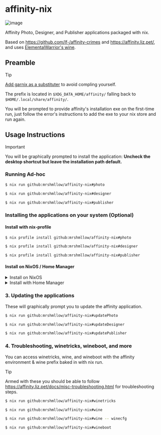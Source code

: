 # affinity-nix

![image](https://github.com/user-attachments/assets/eeb77651-8126-4899-a696-5bb154149753)

Affinity Photo, Designer, and Publisher applications packaged with nix.

Based on https://github.com/lf-/affinity-crimes and https://affinity.liz.pet/, and uses [ElementalWarrior's wine](https://gitlab.winehq.org/ElementalWarrior/wine).

## Preamble

> [!TIP]
> [Add garnix as a substituter](https://garnix.io/docs/caching) to avoid compling yourself.

The prefix is located in `$XDG_DATA_HOME/affinity/` falling back to `$HOME/.local/share/affinity/`.

You will be prompted to provide affinity's installation exe on the first-time run, just follow the error's instructions to add the exe to your nix store and run again. 

## Usage Instructions

> [!IMPORTANT]
> You will be graphically prompted to install the application: **Uncheck the desktop shortcut but leave the installation path default.**

### Running Ad-hoc
```bash
$ nix run github:mrshmllow/affinity-nix#photo

$ nix run github:mrshmllow/affinity-nix#designer

$ nix run github:mrshmllow/affinity-nix#publisher
```

### Installing the applications on your system (Optional)

#### Install with nix-profile

```bash
$ nix profile install github:mrshmllow/affinity-nix#photo

$ nix profile install github:mrshmllow/affinity-nix#designer

$ nix profile install github:mrshmllow/affinity-nix#publisher
```

#### Install on NixOS / Home Manager

<details>
<summary>Install on NixOS</summary>

The following is an example. **Installing this package does not differ to installing a package from any other flake.**

```nix
{
  inputs = {
    affinity-nix.url = "github:mrshmllow/affinity-nix";
    # ...
  };

  outputs = inputs @ {
    affinity-nix,
    ...
  }: {
    nixosConfigurations.my-system = nixpkgs.lib.nixosSystem {
      system = "x86_64-linux";
      specialArgs = {inherit inputs;};
      modules = [
        # ...
        {
          environment.systemPackages = [affinity-nix.packages.x86_64-linux.photo];
        }
      ];
    };
  }
}
```
</details>

<details>
<summary>Install with Home Manager</summary>

The following is an example. **Installing this package does not differ to installing a package from any other flake.**

```nix
{
  inputs = {
    affinity-nix.url = "github:mrshmllow/affinity-nix";
    # ...
  };

  outputs = inputs @ {
    affinity-nix,
    ...
  }: {
    homeConfigurations.my-user = home-manager.lib.homeManagerConfiguration {
      pkgs = nixpkgs.legacyPackages."x86_64-linux";
      extraSpecialArgs = {inherit inputs;};
      modules = [
        # ...
        {
          home.packages = [affinity-nix.packages.x86_64-linux.photo];
        }
      ];
    };
  }
}
```
</details>

### 3. Updating the applications
These will graphically prompt you to update the affinity application.

```bash
$ nix run github:mrshmllow/affinity-nix#updatePhoto

$ nix run github:mrshmllow/affinity-nix#updateDesigner

$ nix run github:mrshmllow/affinity-nix#updatePublisher
```

### 4. Troubleshooting, winetricks, wineboot, and more
You can access winetricks, wine, and wineboot with the affinity environment & wine prefix baked in with nix run.

> [!TIP]
> Armed with these you should be able to follow https://affinity.liz.pet/docs/misc-troubleshooting.html for troubleshooting steps.

```bash
$ nix run github:mrshmllow/affinity-nix#winetricks

$ nix run github:mrshmllow/affinity-nix#wine

$ nix run github:mrshmllow/affinity-nix#wine -- winecfg

$ nix run github:mrshmllow/affinity-nix#wineboot
```
